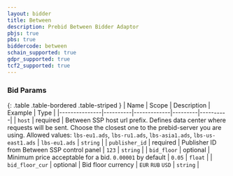 ```yaml
---
layout: bidder
title: Between
description: Prebid Between Bidder Adaptor
pbjs: true
pbs: true
biddercode: between
schain_supported: true
gdpr_supported: true
tcf2_supported: true
---
```


### Bid Params

{: .table .table-bordered .table-striped }
| Name          | Scope    | Description | Example | Type     |
|---------------|----------|-------------|---------|----------|
| `host` | required |  Between SSP host url prefix. Defines data center where requests will be sent. Choose the closest one to the prebid-server you are using. Allowed values: `lbs-eu1.ads`, `lbs-ru1.ads`, `lbs-asia1.ads`, `lbs-us-east1.ads` | `lbs-eu1.ads` | `string` |
| `publisher_id` | required |  Publisher ID from Between SSP control panel | `123` | `string` |
| `bid_floor` | optional | Minimum price acceptable for a bid. `0.00001` by default  | `0.05` | `float` |
| `bid_floor_cur` | optional |  Bid floor currency | `EUR` `RUB` `USD` | `string` |


